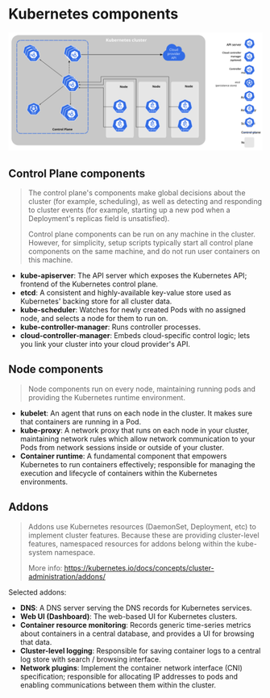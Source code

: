 # Kubernetes components

![Kubernetes components](./images/components-of-kubernetes.svg)

## Control Plane components

> The control plane's components make global decisions about the cluster (for example, scheduling), as well as detecting and responding to cluster events (for example, starting up a new pod when a Deployment's replicas field is unsatisfied).
>
> Control plane components can be run on any machine in the cluster. However, for simplicity, setup scripts typically start all control plane components on the same machine, and do not run user containers on this machine.

* **kube-apiserver**: The API server which exposes the Kubernetes API; frontend of the Kubernetes control plane.
* **etcd**: A consistent and highly-available key-value store used as Kubernetes' backing store for all cluster data.
* **kube-scheduler**: Watches for newly created Pods with no assigned node, and selects a node for them to run on.
* **kube-controller-manager**: Runs controller processes.
* **cloud-controller-manager**: Embeds cloud-specific control logic; lets you link your cluster into your cloud provider's API.

## Node components

> Node components run on every node, maintaining running pods and providing the Kubernetes runtime environment.

* **kubelet**: An agent that runs on each node in the cluster. It makes sure that containers are running in a Pod.
* **kube-proxy**: A network proxy that runs on each node in your cluster, maintaining network rules which allow network communication to your Pods from network sessions inside or outside of your cluster.
* **Container runtime**: A fundamental component that empowers Kubernetes to run containers effectively; responsible for managing the execution and lifecycle of containers within the Kubernetes environments.

## Addons

> Addons use Kubernetes resources (DaemonSet, Deployment, etc) to implement cluster features. Because these are providing cluster-level features, namespaced resources for addons belong within the kube-system namespace.
>
> More info: <https://kubernetes.io/docs/concepts/cluster-administration/addons/>

Selected addons:

* **DNS**: A DNS server serving the DNS records for Kubernetes services.
* **Web UI (Dashboard)**: The web-based UI for Kubernetes clusters.
* **Container resource monitoring**: Records generic time-series metrics about containers in a central database, and provides a UI for browsing that data.
* **Cluster-level logging**: Responsible for saving container logs to a central log store with search / browsing interface.
* **Network plugins**: Implement the container network interface (CNI) specification; responsible for allocating IP addresses to pods and enabling communications between them within the cluster.